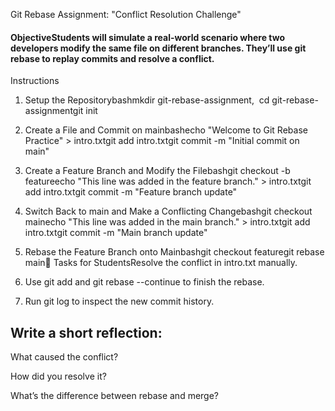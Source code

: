 Git Rebase Assignment: "Conflict Resolution Challenge"

#### ObjectiveStudents will simulate a real-world scenario where two developers modify the same file on different branches. They’ll use git rebase to replay commits and resolve a conflict.

Instructions

1.  Setup the Repositorybashmkdir git-rebase-assignment,  cd git-rebase-assignmentgit init
2.  Create a File and Commit on mainbashecho "Welcome to Git Rebase Practice" > intro.txtgit add intro.txtgit commit -m "Initial commit on main"
3.  Create a Feature Branch and Modify the Filebashgit checkout -b featureecho "This line was added in the feature branch." > intro.txtgit add intro.txtgit commit -m "Feature branch update"
4.  Switch Back to main and Make a Conflicting Changebashgit checkout mainecho "This line was added in the main branch." > intro.txtgit add intro.txtgit commit -m "Main branch update"
5.  Rebase the Feature Branch onto Mainbashgit checkout featuregit rebase main🧠 Tasks for StudentsResolve the conflict in intro.txt manually.
6.  Use git add and git rebase --continue to finish the rebase.
    
7.  Run git log to inspect the new commit history.
    

  

## Write a short reflection:

What caused the conflict?

How did you resolve it?

What’s the difference between rebase and merge?